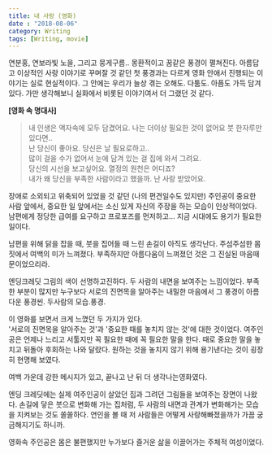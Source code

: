 ```yaml
---
title: 내 사랑 (영화)    
date : "2018-08-06"
category: Writing
tags: [Writing, movie]
---
```



연분홍, 연보라빛 노을, 그리고 뭉게구름.. 몽환적이고 꿈같은 풍경이 펼쳐진다. 아름답고 이상적인 사랑 이야기로 꾸며잘 것 같던 첫 풍경과는 다르게 영화 안애서 진행되는 이야기는 실로 현실적이다. 그 안에는 우리가 늘상 겪는 오해도. 다툼도. 아픔도 가득 담겨있다. 가만 생각해보니 실화에서 비롯된 이야기여서 더 그랬던 것 같다.

**[영화 속 명대사]**  
> 내 인생은 액자속에 모두 담겼어요. 나는 더이상 필요한 것이 없어요 붓 한자루만 있다면..   
> 난 당신이 좋아요. 당신은 날 필요로하고..  
> ‎많이 걸을 수가 없어서 눈에 담겨 있는 걸 집에 와서 그려요.  
> ‎당신의 시선을 보고싶어요. 열정의 원천은 어디죠?  
> ‎내가 왜 당신을 부족한 사람이라고 했을까. 난 사랑 받았어요.  


장애로 소외되고 위축되어 있었을 것 같던 (나의 편견일수도 있지만) 주인공이 중요한 사람 앞에서, 중요한 일 앞에서는 소신 있게 자신의 주장을 하는 모습이 인상적이었다. 남편에게 정당한 급여를 요구하고 프로포즈를 먼저하고... 지금 시대에도 용기가 필요한 일이다. 
 
남편을 위해 닭을 잡을 때, 붓을 집어들 때 느린 손길이 아직도 생각난다. 주섬주섬한 몸짓에서 여백의 미가 느껴졌다. 부족하지만 아름다움이 느껴졌던 것은 그 진실된 마음때문이었으리라.  

엔딩크레딧 그림의 색이 선명하고진하다. 두 사람의 내면을 보여주는 느낌이었다. 부족한 부분이 많지만 누구보다 서로의 진면목을 알아주는 내밀한 마음에서 그 풍경이 아름다운 풍경씬. 두사람의 모습.풍경.

이 영화를 보면서 크게 느꼈던 두 가지가 있다.  
'서로의 진면목을 알아주는 것'과 '중요한 때를 놓치지 않는 것'에 대한 것이었다. 여주인공은 언제나 느리고 서툴지만 꼭 필요한 때에 꼭 필요한 말을 한다. 때로 중요한 말을 놓치고 뒤돌아 후회하는 나와 달랐다. 원하는 것을 놓치지 않기 위해 용기낸다는 것이 굉장히 현명해 보였다.  

여백 가운데 강한 메시지가 있고, 끝나고 난 뒤 더 생각나는영화였다.

엔딩 크레딧에는 실제 여주인공이 살았던 집과 그려던 그림들을 보여주는 장면이 나왔다. 손길에 닿은 붓으로 변화해 가는 집처럼, 두 사람의 내면과 관계가 변화해가는 모습을 지켜보는 것도 쏠쏠하다. 연인을 볼 때 저 사람들은 어떻게 사랑해빠졌을까가 가끔 궁금해지기도 하니까.

영화속 주인공은 몸은 불편했지만 누가보다 즐거운 삶을 이끌어가는 주체적 여성이었다.  